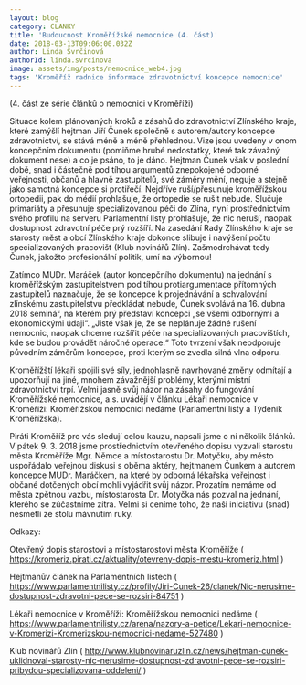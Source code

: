 ```yaml
---
layout: blog
category: CLANKY
title: 'Budoucnost Kroměřížské nemocnice (4. část)'
date: 2018-03-13T09:06:00.032Z
author: Linda Švrčinová
authorId: linda.svrcinova
image: assets/img/posts/nemocnice_web4.jpg
tags: 'Kroměříž radnice informace zdravotnictví koncepce nemocnice'
---
```


(4. část ze série článků o nemocnici v Kroměříži)

Situace kolem plánovaných kroků a zásahů do zdravotnictví Zlínského kraje, které zamýšlí hejtman Jiří Čunek společně s autorem/autory koncepce zdravotnictví, se stává méně a méně přehlednou. Vize jsou uvedeny v onom koncepčním dokumentu (pomiňme hrubé nedostatky, které tak závažný dokument nese) a co je psáno, to je dáno. Hejtman Čunek však v poslední době, snad i částečně pod tíhou argumentů znepokojené odborné veřejnosti, občanů a hlavně zastupitelů, své záměry mění, neguje a stejně jako samotná koncepce si protiřečí. 
Nejdříve ruší/přesunuje kroměřížskou ortopedii, pak do médií prohlašuje, že ortopedie se rušit nebude. Slučuje primariáty a přesunuje specializovanou péči do Zlína, nyní prostřednictvím svého profilu na serveru Parlamentní listy prohlašuje, že nic neruší, naopak dostupnost zdravotní péče prý rozšíří. Na zasedání Rady Zlínského kraje se starosty měst a obcí Zlínského kraje dokonce slibuje i navýšení počtu specializovaných pracovišť (Klub novinářů Zlín). Zašmodrchávat tedy Čunek, jakožto profesionální politik, umí na výbornou!

Zatímco MUDr. Maráček (autor koncepčního dokumentu) na jednání s kroměřížským zastupitelstvem pod tíhou protiargumentace přítomných zastupitelů naznačuje, že se koncepce k projednávání a schvalování zlínskému zastupitelstvu předkládat nebude, Čunek svolává na 16. dubna 2018 seminář, na kterém prý představí koncepci „se všemi odbornými a ekonomickými údaji“. „Jisté však je, že se neplánuje žádné rušení nemocnic, naopak chceme rozšířit péče na specializovaných pracovištích, kde se budou provádět náročné operace.“ Toto tvrzení však neodporuje původním záměrům koncepce, proti kterým se zvedla silná vlna odporu.

Kroměřížští lékaři spojili své síly, jednohlasně navrhované změny odmítají a upozorňují na jiné, mnohem závažnější problémy, kterými místní zdravotnictví trpí. Velmi jasně svůj názor na zásahy do fungování Kroměřížské nemocnice, a.s. uvádějí v článku Lékaři nemocnice v Kroměříži: Kroměřížskou nemocnici nedáme (Parlamentní listy a Týdeník Kroměřížska).

Piráti Kroměříž pro vás sledují celou kauzu, napsali jsme o ní několik článků. V pátek 9. 3. 2018 jsme prostřednictvím otevřeného dopisu vyzvali starostu města Kroměříže Mgr. Němce a místostarostu Dr. Motyčku, aby město uspořádalo veřejnou diskusi s oběma aktéry, hejtmanem Čunkem a autorem koncepce MUDr. Maráčkem, na které by odborná lékařská veřejnost i občané dotčených obcí mohli vyjádřit svůj názor. Prozatím nemáme od města zpětnou vazbu, místostarosta Dr. Motyčka nás pozval na jednání, kterého se zúčastníme zítra. Velmi si ceníme toho, že naši iniciativu (snad) nesmetli ze stolu mávnutím ruky.


Odkazy:

Otevřený dopis starostovi a místostarostovi města Kroměříže ( https://kromeriz.pirati.cz/aktuality/otevreny-dopis-mestu-kromeriz.html )

Hejtmanův článek na Parlamentních listech ( https://www.parlamentnilisty.cz/profily/Jiri-Cunek-26/clanek/Nic-nerusime-dostupnost-zdravotni-pece-se-rozsiri-84751 )

Lékaři nemocnice v Kroměříži: Kroměřížskou nemocnici nedáme ( https://www.parlamentnilisty.cz/arena/nazory-a-petice/Lekari-nemocnice-v-Kromerizi-Kromerizskou-nemocnici-nedame-527480 )

Klub novinářů Zlín ( http://www.klubnovinaruzlin.cz/news/hejtman-cunek-uklidnoval-starosty-nic-nerusime-dostupnost-zdravotni-pece-se-rozsiri-pribydou-specializovana-oddeleni/ )
